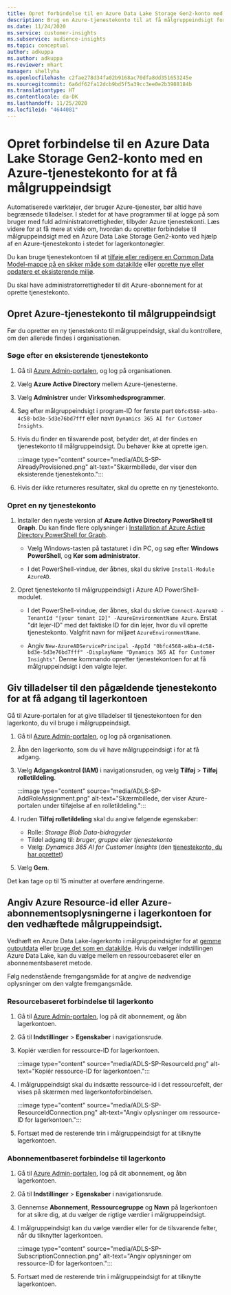```yaml
---
title: Opret forbindelse til en Azure Data Lake Storage Gen2-konto med en tjenestekonto
description: Brug en Azure-tjenestekonto til at få målgruppeindsigt for at oprette forbindelse til dine egen Data Lake, når du vedhæfter den til målgruppeindsigt.
ms.date: 11/24/2020
ms.service: customer-insights
ms.subservice: audience-insights
ms.topic: conceptual
author: adkuppa
ms.author: adkuppa
ms.reviewer: mhart
manager: shellyha
ms.openlocfilehash: c2fae278d34fa02b9168ac70dfa8dd351653245e
ms.sourcegitcommit: 6a6df62fa12dcb9bd5f5a39cc3ee0e2b3988184b
ms.translationtype: HT
ms.contentlocale: da-DK
ms.lasthandoff: 11/25/2020
ms.locfileid: "4644081"
---
```

# <a name="connect-to-an-azure-data-lake-storage-gen2-account-with-an-azure-service-principal-for-audience-insights"></a>Opret forbindelse til en Azure Data Lake Storage Gen2-konto med en Azure-tjenestekonto for at få målgruppeindsigt

Automatiserede værktøjer, der bruger Azure-tjenester, bør altid have begrænsede tilladelser. I stedet for at have programmer til at logge på som bruger med fuld administratorrettigheder, tilbyder Azure tjenestekonti. Læs videre for at få mere at vide om, hvordan du opretter forbindelse til målgruppeindsigt med en Azure Data Lake Storage Gen2-konto ved hjælp af en Azure-tjenestekonto i stedet for lagerkontonøgler. 

Du kan bruge tjenestekontoen til at [tilføje eller redigere en Common Data Model-mappe på en sikker måde som datakilde](connect-common-data-model.md) eller [oprette nye eller opdatere et eksisterende miljø](manage-environments.md#create-an-environment-in-an-existing-organization).

Du skal have administratorrettigheder til dit Azure-abonnement for at oprette tjenestekonto.

## <a name="create-azure-service-principal-for-audience-insights"></a>Opret Azure-tjenestekonto til målgruppeindsigt

Før du opretter en ny tjenestekonto til målgruppeindsigt, skal du kontrollere, om den allerede findes i organisationen.

### <a name="look-for-an-existing-service-principal"></a>Søge efter en eksisterende tjenestekonto

1. Gå til [Azure Admin-portalen](https://portal.azure.com), og log på organisationen.

2. Vælg **Azure Active Directory** mellem Azure-tjenesterne.

3. Vælg **Administrer** under **Virksomhedsprogrammer**.

4. Søg efter målgruppeindsigt i program-ID for første part `0bfc4568-a4ba-4c58-bd3e-5d3e76bd7fff` eller navn `Dynamics 365 AI for Customer Insights`.

5. Hvis du finder en tilsvarende post, betyder det, at der findes en tjenestekonto til målgruppeindsigt. Du behøver ikke at oprette igen.
   
   :::image type="content" source="media/ADLS-SP-AlreadyProvisioned.png" alt-text="Skærmbillede, der viser den eksisterende tjenestekonto.":::
   
6. Hvis der ikke returneres resultater, skal du oprette en ny tjenestekonto.

### <a name="create-a-new-service-principal"></a>Opret en ny tjenestekonto

1. Installer den nyeste version af **Azure Active Directory PowerShell til Graph**. Du kan finde flere oplysninger i [Installation af Azure Active Directory PowerShell for Graph](https://docs.microsoft.com/powershell/azure/active-directory/install-adv2).
   - Vælg Windows-tasten på tastaturet i din PC, og søg efter **Windows PowerShell**, og **Kør som administrator**.
   
   - I det PowerShell-vindue, der åbnes, skal du skrive `Install-Module AzureAD`.

2. Opret tjenestekonto til målgruppeindsigt i Azure AD PowerShell-modulet.
   - I det PowerShell-vindue, der åbnes, skal du skrive `Connect-AzureAD -TenantId "[your tenant ID]" -AzureEnvironmentName Azure`. Erstat "dit lejer-ID" med det faktiske ID for din lejer, hvor du vil oprette tjenestekonto. Valgfrit navn for miljøet `AzureEnvironmentName`.
  
   - Angiv `New-AzureADServicePrincipal -AppId "0bfc4568-a4ba-4c58-bd3e-5d3e76bd7fff" -DisplayName "Dynamics 365 AI for Customer Insights"`. Denne kommando opretter tjenestekontoen for at få målgruppeindsigt i den valgte lejer.  

## <a name="grant-permissions-to-the-service-principal-to-access-the-storage-account"></a>Giv tilladelser til den pågældende tjenestekonto for at få adgang til lagerkontoen

Gå til Azure-portalen for at give tilladelser til tjenestekontoen for den lagerkonto, du vil bruge i målgruppeindsigt.

1. Gå til [Azure Admin-portalen](https://portal.azure.com), og log på organisationen.

1. Åbn den lagerkonto, som du vil have målgruppeindsigt i for at få adgang.

1. Vælg **Adgangskontrol (IAM)** i navigationsruden, og vælg **Tilføj** > **Tilføj rolletildeling**.
   
   :::image type="content" source="media/ADLS-SP-AddRoleAssignment.png" alt-text="Skærmbillede, der viser Azure-portalen under tilføjelse af en rolletildeling.":::
   
1. I ruden **Tilføj rolletildeling** skal du angive følgende egenskaber:
   - Rolle: *Storage Blob Data-bidragyder*
   - Tildel adgang til: *bruger, gruppe eller tjenestekonto*
   - Vælg: *Dynamics 365 AI for Customer Insights* (den [tjenestekonto, du har oprettet](#create-a-new-service-principal))

1.  Vælg **Gem**.

Det kan tage op til 15 minutter at overføre ændringerne.

## <a name="enter-the-azure-resource-id-or-the-azure-subscription-details-in-the-storage-account-attachment-to-audience-insights"></a>Angiv Azure Resource-id eller Azure-abonnementsoplysningerne i lagerkontoen for den vedhæftede målgruppeindsigt.

Vedhæft en Azure Data Lake-lagerkonto i målgruppeindsigter for at [gemme outputdata](manage-environments.md) eller [bruge det som en datakilde](connect-common-data-service-lake.md). Hvis du vælger indstillingen Azure Data Lake, kan du vælge mellem en ressourcebaseret eller en abonnementsbaseret metode.

Følg nedenstående fremgangsmåde for at angive de nødvendige oplysninger om den valgte fremgangsmåde.

### <a name="resounce-based-storage-account-connection"></a>Resourcebaseret forbindelse til lagerkonto

1. Gå til [Azure Admin-portalen](https://portal.azure.com), log på dit abonnement, og åbn lagerkontoen.

1. Gå til **Indstillinger** > **Egenskaber** i navigationsrude.

1. Kopiér værdien for ressource-ID for lagerkontoen.

   :::image type="content" source="media/ADLS-SP-ResourceId.png" alt-text="Kopiér ressource-ID for lagerkontoen.":::

1. I målgruppeindsigt skal du indsætte ressource-id i det ressourcefelt, der vises på skærmen med lagerkontoforbindelsen.

   :::image type="content" source="media/ADLS-SP-ResourceIdConnection.png" alt-text="Angiv oplysninger om ressource-ID for lagerkontoen.":::   
   
1. Fortsæt med de resterende trin i målgruppeindsigt for at tilknytte lagerkontoen.

### <a name="subscription-based-storage-account-connection"></a>Abonnementbaseret forbindelse til lagerkonto

1. Gå til [Azure Admin-portalen](https://portal.azure.com), log på dit abonnement, og åbn lagerkontoen.

1. Gå til **Indstillinger** > **Egenskaber** i navigationsrude.

1. Gennemse **Abonnement**, **Ressourcegruppe** og **Navn** på lagerkontoen for at sikre dig, at du vælger de rigtige værdier i målgruppeindsigt.

1. I målgruppeindsigt kan du vælge værdier eller for de tilsvarende felter, når du tilknytter lagerkontoen.

   :::image type="content" source="media/ADLS-SP-SubscriptionConnection.png" alt-text="Angiv oplysninger om ressource-ID for lagerkontoen.":::
   
1. Fortsæt med de resterende trin i målgruppeindsigt for at tilknytte lagerkontoen.
